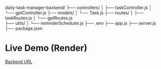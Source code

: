 daily-task-manager-backend/
├── controllers/
│   ├── taskController.js
│   └── gptController.js
├── models/
│   └── Task.js
├── routes/
│   ├── taskRoutes.js
│   └── gptRoutes.js         
├── utils/
│   └── reminderScheduler.js
├── .env
├── app.js
├── server.js
├── package.json


# Live Demo (Render)
[Backend URL](https://mern-task-manager-gxin.onrender.com)